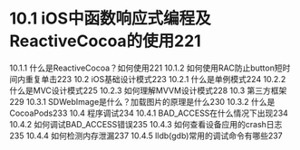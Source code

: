 # 10.1 iOS中函数响应式编程及ReactiveCocoa的使用221
10.1.1 什么是ReactiveCocoa？如何使用221
10.1.2 如何使用RAC防止button短时间内重复单击223
10.2 iOS基础设计模式223
10.2.1 什么是单例模式224
10.2.2 什么是MVC设计模式225
10.2.3 如何理解MVVM设计模式228
10.3 第三方框架229
10.3.1 SDWebImage是什么？加载图片的原理是什么230
10.3.2 什么是CocoaPods233
10.4 程序调试234
10.4.1 BAD_ACCESS在什么情况下出现234
10.4.2 如何调试BAD_ACCESS错误235
10.4.3 如何查看设备应用的crash日志235
10.4.4 如何检测内存泄漏237
10.4.5 lldb(gdb)常用的调试命令有哪些237
